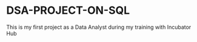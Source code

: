 # DSA-PROJECT-ON-SQL
This is my first project as a Data Analyst during my training with Incubator Hub
